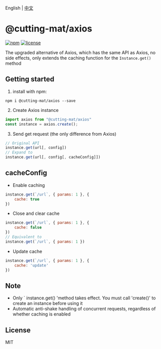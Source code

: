 English | [中文](README_CN.md)

# @cutting-mat/axios

[![npm](https://img.shields.io/npm/v/@cutting-mat/axios.svg)](https://www.npmjs.com/package/@cutting-mat/axios) [![license](https://img.shields.io/github/license/cutting-mat/axios.svg)]()

The upgraded alternative of Axios, which has the same API as Axios, no side effects, only extends the caching function for the `Instance.get()` method

## Getting started

1. install with npm:

```shell
npm i @cutting-mat/axios --save
```

2. Create Axios instance

``` js
import axios from "@cutting-mat/axios"
const instance = axios.create();

```

3. Send get request (the only difference from Axios)

``` js
// Original API
instance.get(url[, config])
// Expand to
instance.get(url[, config[, cacheConfig]])
```

## cacheConfig

- Enable caching

``` js
instance.get(`/url`, { params: 1 }, {
    cache: true
})

```

- Close and clear cache

``` js
instance.get(`/url`, { params: 1 }, {
    cache: false
})
// Equivalent to
instance.get(`/url`, { params: 1 })


```

- Update cache 

``` js
instance.get(`/url`, { params: 1 }, {
    cache: 'update'
})

```

## Note

- Only ` instance.get() 'method takes effect. You must call 'create()' to create an instance before using it
- Automatic anti-shake handling of concurrent requests, regardless of whether caching is enabled

## License

MIT
